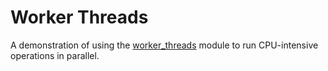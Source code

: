 # Worker Threads

A demonstration of using the [worker_threads](https://nodejs.org/api/worker_threads.html) module to run CPU-intensive operations in parallel.
